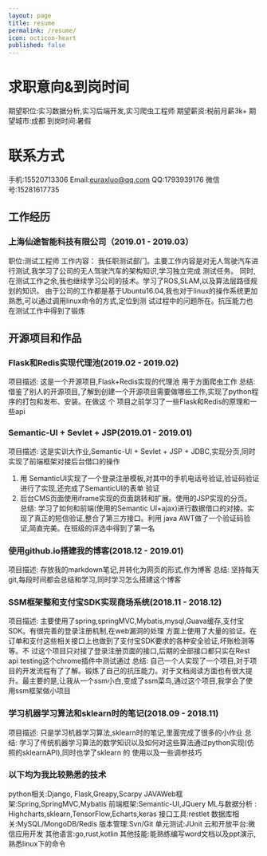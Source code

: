```yaml
---
layout: page
title: resume
permalink: /resume/
icon: octicon-heart
published: false
---
```

# 求职意向&到岗时间 
期望职位:实习数据分析,实习后端开发,实习爬⾍⼯程师 
期望薪资:税前⽉薪3k+ 
期望城市:成都 
到岗时间:暑假 
# 联系⽅式 
⼿机:15520713306 Email:euraxluo@qq.com QQ:1793939176 微信号:15281617735 
## ⼯作经历 
### 上海仙途智能科技有限公司（2019.01 - 2019.03） 
职位:测试⼯程师 
⼯作内容： 
我任职测试部⻔。主要⼯作内容是对⽆⼈驾驶汽⻋进⾏测试,我学习了公司的⽆⼈驾驶汽⻋的架构知识,学习独⽴完成 测试任务。
同时,在测试⼯作之余,我也继续学习公司的技术。学习了ROS,SLAM,以及算法层路径规划的知识。
由于公司的⼯作都是基于Ubuntu16.04,我也对于linux的操作系统更加熟悉,可以通过调⽤linux命令的⽅式,定位到测 试过程中的问题所在。抗压能⼒也在测试⼯作中得到了锻炼 

## 开源项⽬和作品 
### Flask和Redis实现代理池(2019.02 - 2019.02) 
项⽬描述: 
这是⼀个开源项⽬,Flask+Redis实现的代理池 ⽤于⽅⾯爬⾍⼯作
总结: 
借鉴了别⼈的开源项⽬,了解到创建⼀个开源项⽬需要做哪些⼯作,实现了python程序的打包和发布、安装。在做这 个 项⽬之前学习了⼀些Flask和Redis的原理和⼀些api 

### Semantic-UI + Sevlet + JSP(2019.01 - 2019.01) 
项⽬描述: 
这是实训⼤作业,Semantic-UI + Sevlet + JSP + JDBC,实现分⻚,同时实现了前端框架对接后台借口的操作 
1. ⽤ SemanticUI实现了⼀个登录注册模板,对其中的⼿机电话号验证,验证码验证进⾏了实现,还完成了SemanticUI的表单 验证
2. 后台CMS⻚⾯使⽤iframe实现的⻚⾯跳转和扩展。使⽤的JSP实现的分⻚。
总结: 
学习了如何和前端(使⽤的Semantic UI+ajax)进⾏数据借口的对接。实现了真正的短信验证,整合了第三⽅接口。利⽤ java AWT做了⼀个验证码验证,简直完美。在班级的评选中得到了第⼀名 

### 使⽤github.io搭建我的博客(2018.12 - 2019.01) 
项⽬描述: 
存放我的markdown笔记,并转化为⽹⻚的形式,作为博客
总结: 
坚持每天git,每段时间都会总结和学习,同时学习怎么搭建这个博客 

### SSM框架整和⽀付宝SDK实现商场系统(2018.11 - 2018.12) 
项⽬描述: 
主要使⽤了spring,springMVC,Mybatis,mysql,Guava缓存,⽀付宝SDK。有很完善的登录注册机制,在web漏洞的处理 ⽅⾯上使⽤了⼤量的验证。在订单和⽀付这些相关接口上也做到了⽀付宝SDK要求的各种安全验证,坏账检测等等。不 过这个项⽬只对接了登录注册⻚⾯的接口,后期的全部接口都只实在Rest api testing这个chrome插件中测试通过
总结: 
⾃⼰⼀个⼈实现了⼀个项⽬,对于项⽬的开发流程有了了解。锻炼了⾃⼰的抗压能⼒。对于⽂档阅读⽅⾯也有很⼤提 升。最主要的是,让我从⼀个ssm小⽩,变成了ssm菜⻦,通过这个项⽬,我学会了使⽤ssm框架做小项⽬ 

### 学习机器学习算法和sklearn时的笔记(2018.09 - 2018.11) 
项⽬描述:
只是学习机器学习算法,sklearn时的笔记,⾥⾯完成了很多的小作业
总结: 
学习了传统机器学习算法的数学知识以及如何对这些算法通过python实现(仿照的sklearnAPI),同时也学了sklearn 的 使⽤以及⼀些调参技巧 

### 以下均为我⽐较熟悉的技术
python相关:Django, Flask,Greapy,Scarpy
JAVAWeb框架:Spring,SpringMVC,Mybatis 
前端框架:Semantic-UI,JQuery 
ML与数据分析 : Highcharts,sklearn,TensorFlow,Echarts,keras
接口⼯具:restlet 
数据库相关:MySQL/MongoDB/Redis 
版本管理:Svn/Git 
单元测试:JUnit 
云和开放平台:微信应⽤开发
其他语言:go,rust,kotlin
其他技能:能熟练编写word⽂档以及ppt演⽰,熟悉linux下的命令